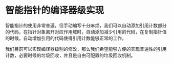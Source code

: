 智能指针的编译器级实现
==================


智能指针的使用非常普遍，但手动编写十分麻烦，我们可以自动添加引用计数部分的代码，在指针对象离开对应作用域时，自动添加减少引用的代码，在复制指针值的时候，自动增加引用的代码使得引用计数能够正常的工作。

我们目前可以实现编译器级别的修改，那么我们希望能够方便的实现普遍性的引用计数，必要时候的垃圾回收，并且是自由可配置的垃圾回收机制。
